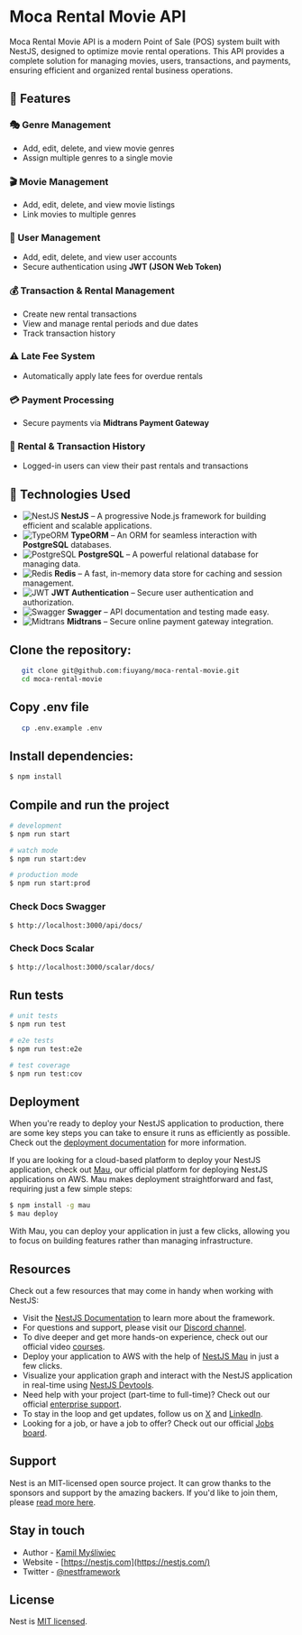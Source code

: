 # Moca Rental Movie API

Moca Rental Movie API is a modern Point of Sale (POS) system built with NestJS, designed to optimize movie rental operations. This API provides a complete solution for managing movies, users, transactions, and payments, ensuring efficient and organized rental business operations.

## 🚀 Features

### 🎭 Genre Management
- Add, edit, delete, and view movie genres
- Assign multiple genres to a single movie

### 🎬 Movie Management
- Add, edit, delete, and view movie listings
- Link movies to multiple genres

### 👥 User Management
- Add, edit, delete, and view user accounts
- Secure authentication using **JWT (JSON Web Token)**

### 💰 Transaction & Rental Management
- Create new rental transactions
- View and manage rental periods and due dates
- Track transaction history

### ⚠️ Late Fee System
- Automatically apply late fees for overdue rentals

### 💳 Payment Processing
- Secure payments via **Midtrans Payment Gateway**

### 📜 Rental & Transaction History
- Logged-in users can view their past rentals and transactions

## 🚀 Technologies Used

- ![NestJS](https://img.shields.io/badge/NestJS-E0234E?style=flat&logo=nestjs&logoColor=white) **NestJS** – A progressive Node.js framework for building efficient and scalable applications.
- ![TypeORM](https://img.shields.io/badge/TypeORM-FF5A5F?style=flat&logo=typeorm&logoColor=white) **TypeORM** – An ORM for seamless interaction with **PostgreSQL** databases.
- ![PostgreSQL](https://img.shields.io/badge/PostgreSQL-336791?style=flat&logo=postgresql&logoColor=white) **PostgreSQL** – A powerful relational database for managing data.
- ![Redis](https://img.shields.io/badge/Redis-DC382D?style=flat&logo=redis&logoColor=white) **Redis** – A fast, in-memory data store for caching and session management.
- ![JWT](https://img.shields.io/badge/JWT-000000?style=flat&logo=jsonwebtokens&logoColor=white) **JWT Authentication** – Secure user authentication and authorization.
- ![Swagger](https://img.shields.io/badge/Swagger-85EA2D?style=flat&logo=swagger&logoColor=black) **Swagger** – API documentation and testing made easy.
- ![Midtrans](https://img.shields.io/badge/Midtrans-0A4FA3?style=flat) **Midtrans** – Secure online payment gateway integration.


## Clone the repository:

```bash
   git clone git@github.com:fiuyang/moca-rental-movie.git
   cd moca-rental-movie
```

## Copy .env file
```bash
   cp .env.example .env
```

## Install dependencies:

```bash
$ npm install
```

## Compile and run the project

```bash
# development
$ npm run start

# watch mode
$ npm run start:dev

# production mode
$ npm run start:prod
```

### Check Docs Swagger
```bash
$ http://localhost:3000/api/docs/
```

### Check Docs Scalar
```bash
$ http://localhost:3000/scalar/docs/
```

## Run tests

```bash
# unit tests
$ npm run test

# e2e tests
$ npm run test:e2e

# test coverage
$ npm run test:cov
```

## Deployment

When you're ready to deploy your NestJS application to production, there are some key steps you can take to ensure it runs as efficiently as possible. Check out the [deployment documentation](https://docs.nestjs.com/deployment) for more information.

If you are looking for a cloud-based platform to deploy your NestJS application, check out [Mau](https://mau.nestjs.com), our official platform for deploying NestJS applications on AWS. Mau makes deployment straightforward and fast, requiring just a few simple steps:

```bash
$ npm install -g mau
$ mau deploy
```

With Mau, you can deploy your application in just a few clicks, allowing you to focus on building features rather than managing infrastructure.

## Resources

Check out a few resources that may come in handy when working with NestJS:

- Visit the [NestJS Documentation](https://docs.nestjs.com) to learn more about the framework.
- For questions and support, please visit our [Discord channel](https://discord.gg/G7Qnnhy).
- To dive deeper and get more hands-on experience, check out our official video [courses](https://courses.nestjs.com/).
- Deploy your application to AWS with the help of [NestJS Mau](https://mau.nestjs.com) in just a few clicks.
- Visualize your application graph and interact with the NestJS application in real-time using [NestJS Devtools](https://devtools.nestjs.com).
- Need help with your project (part-time to full-time)? Check out our official [enterprise support](https://enterprise.nestjs.com).
- To stay in the loop and get updates, follow us on [X](https://x.com/nestframework) and [LinkedIn](https://linkedin.com/company/nestjs).
- Looking for a job, or have a job to offer? Check out our official [Jobs board](https://jobs.nestjs.com).

## Support

Nest is an MIT-licensed open source project. It can grow thanks to the sponsors and support by the amazing backers. If you'd like to join them, please [read more here](https://docs.nestjs.com/support).

## Stay in touch

- Author - [Kamil Myśliwiec](https://twitter.com/kammysliwiec)
- Website - [https://nestjs.com](https://nestjs.com/)
- Twitter - [@nestframework](https://twitter.com/nestframework)

## License

Nest is [MIT licensed](https://github.com/nestjs/nest/blob/master/LICENSE).
